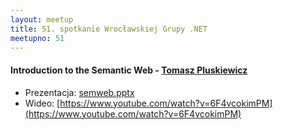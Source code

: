 ```yaml
---
layout: meetup
title: 51. spotkanie Wrocławskiej Grupy .NET
meetupno: 51
---
```


#### Introduction to the Semantic Web - [Tomasz Pluskiewicz]()
* Prezentacja: [semweb.pptx](https://raw.githubusercontent.com/wrocnet/wrocnet.github.io/master/_assets/semweb.pptx)
* Wideo: [https://www.youtube.com/watch?v=6F4vcokimPM](https://www.youtube.com/watch?v=6F4vcokimPM)